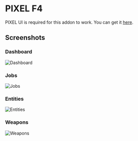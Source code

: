# PIXEL F4
PIXEL UI is required for this addon to work. You can get it [here](https://github.com/TomDotBat/pixel-ui).

## Screenshots
### Dashboard
![Dashboard](https://i.imgur.com/f9LyeJ4.jpg)

### Jobs
![Jobs](https://i.imgur.com/VEb2Dcu.jpg)

### Entities
![Entities](https://i.imgur.com/7voRrr2.jpg)

### Weapons
![Weapons](https://i.imgur.com/IagrMcf.jpg)
